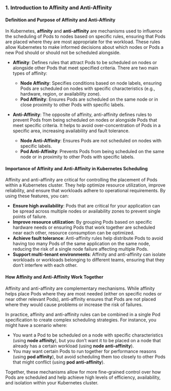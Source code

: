 ### 1. **Introduction to Affinity and Anti-Affinity**

#### **Definition and Purpose of Affinity and Anti-Affinity**

In Kubernetes, **affinity** and **anti-affinity** are mechanisms used to influence the scheduling of Pods to nodes based on specific rules, ensuring that Pods are placed where they are most appropriate for the workload. These rules allow Kubernetes to make informed decisions about which nodes or Pods a new Pod should or should not be scheduled alongside.

- **Affinity**: Defines rules that attract Pods to be scheduled on nodes or alongside other Pods that meet specified criteria. There are two main types of affinity:
  - **Node Affinity**: Specifies conditions based on node labels, ensuring Pods are scheduled on nodes with specific characteristics (e.g., hardware, region, or availability zone).
  - **Pod Affinity**: Ensures Pods are scheduled on the same node or in close proximity to other Pods with specific labels.

- **Anti-Affinity**: The opposite of affinity, anti-affinity defines rules to prevent Pods from being scheduled on nodes or alongside Pods that meet specific criteria. It helps to avoid over-concentration of Pods in a specific area, increasing availability and fault tolerance.
  - **Node Anti-Affinity**: Ensures Pods are not scheduled on nodes with specific labels.
  - **Pod Anti-Affinity**: Prevents Pods from being scheduled on the same node or in proximity to other Pods with specific labels.

#### **Importance of Affinity and Anti-Affinity in Kubernetes Scheduling**

Affinity and anti-affinity are critical for controlling the placement of Pods within a Kubernetes cluster. They help optimize resource utilization, improve reliability, and ensure that workloads adhere to operational requirements. By using these features, you can:

- **Ensure high availability**: Pods that are critical for your application can be spread across multiple nodes or availability zones to prevent single points of failure.
- **Improve resource utilization**: By grouping Pods based on specific hardware needs or ensuring Pods that work together are scheduled near each other, resource consumption can be optimized.
- **Achieve fault tolerance**: Anti-affinity rules help distribute Pods to avoid having too many Pods of the same application on the same node, reducing the risk of a single node failure affecting multiple Pods.
- **Support multi-tenant environments**: Affinity and anti-affinity can isolate workloads or workloads belonging to different teams, ensuring that they don’t interfere with each other.

#### **How Affinity and Anti-Affinity Work Together**

Affinity and anti-affinity are complementary mechanisms. While affinity helps place Pods where they are most needed (either on specific nodes or near other relevant Pods), anti-affinity ensures that Pods are not placed where they would cause problems or increase the risk of failures.

In practice, affinity and anti-affinity rules can be combined in a single Pod specification to create complex scheduling strategies. For instance, you might have a scenario where:
- You want a Pod to be scheduled on a node with specific characteristics (using **node affinity**), but you don’t want it to be placed on a node that already has a certain workload (using **node anti-affinity**).
- You may want certain Pods to run together for performance reasons (using **pod affinity**), but avoid scheduling them too closely to other Pods that might conflict (using **pod anti-affinity**).

Together, these mechanisms allow for more fine-grained control over how Pods are scheduled and help achieve high levels of efficiency, availability, and isolation within your Kubernetes cluster.
